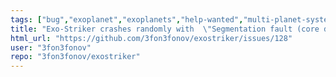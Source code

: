 ```yaml
---
tags: ["bug","exoplanet","exoplanets","help-wanted","multi-planet-systems","periodogram","radial-velocity","transit-modeling","ttv-modeling"]
title: "Exo-Striker crashes randomly with  \"Segmentation fault (core dumped)\" (HELP NEEDED)"
html_url: "https://github.com/3fon3fonov/exostriker/issues/128"
user: "3fon3fonov"
repo: "3fon3fonov/exostriker"
---
```


